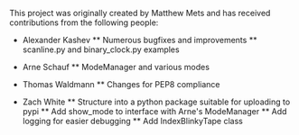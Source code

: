 This project was originally created by Matthew Mets and has received
contributions from the following people:

* Alexander Kashev
** Numerous bugfixes and improvements
** scanline.py and binary_clock.py examples

* Arne Schauf
** ModeManager and various modes

* Thomas Waldmann
** Changes for PEP8 compliance

* Zach White
** Structure into a python package suitable for uploading to pypi
** Add show_mode to interface with Arne's ModeManager
** Add logging for easier debugging
** Add IndexBlinkyTape class
